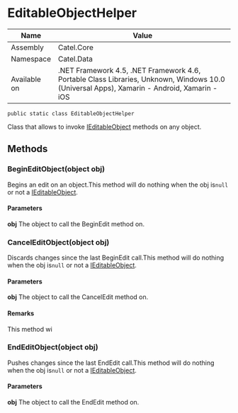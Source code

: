 

# EditableObjectHelper

Name|Value
---|---
Assembly|Catel.Core
Namespace|Catel.Data
Available on|.NET Framework 4.5, .NET Framework 4.6, Portable Class Libraries, Unknown, Windows 10.0 (Universal Apps), Xamarin - Android, Xamarin - iOS

```
public static class EditableObjectHelper
```

Class that allows to invoke [IEditableObject](#) methods on any object.



## Methods

### BeginEditObject(object obj)

Begins an edit on an object.This method will do nothing when the obj is`null` or not a [IEditableObject](#).

#### Parameters

**obj**
The object to call the BeginEdit method on.



### CancelEditObject(object obj)

Discards changes since the last BeginEdit call.This method will do nothing when the obj is`null` or not a [IEditableObject](#).

#### Parameters

**obj**
The object to call the CancelEdit method on.

#### Remarks

This method wi



### EndEditObject(object obj)

Pushes changes since the last EndEdit call.This method will do nothing when the obj is`null` or not a [IEditableObject](#).

#### Parameters

**obj**
The object to call the EndEdit method on.



